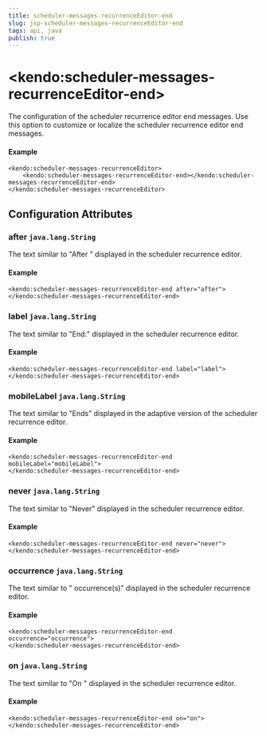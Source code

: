 ```yaml
---
title: scheduler-messages-recurrenceEditor-end
slug: jsp-scheduler-messages-recurrenceEditor-end
tags: api, java
publish: true
---
```


# \<kendo:scheduler-messages-recurrenceEditor-end\>

The configuration of the scheduler recurrence editor end messages. Use this option to customize or localize the scheduler recurrence editor end messages.

#### Example
    <kendo:scheduler-messages-recurrenceEditor>
        <kendo:scheduler-messages-recurrenceEditor-end></kendo:scheduler-messages-recurrenceEditor-end>
    </kendo:scheduler-messages-recurrenceEditor>

## Configuration Attributes

### after `java.lang.String`

The text similar to "After " displayed in the scheduler recurrence editor.

#### Example
    <kendo:scheduler-messages-recurrenceEditor-end after="after">
    </kendo:scheduler-messages-recurrenceEditor-end>

### label `java.lang.String`

The text similar to "End:" displayed in the scheduler recurrence editor.

#### Example
    <kendo:scheduler-messages-recurrenceEditor-end label="label">
    </kendo:scheduler-messages-recurrenceEditor-end>

### mobileLabel `java.lang.String`

The text similar to "Ends" displayed in the adaptive version of the scheduler recurrence editor.

#### Example
    <kendo:scheduler-messages-recurrenceEditor-end mobileLabel="mobileLabel">
    </kendo:scheduler-messages-recurrenceEditor-end>

### never `java.lang.String`

The text similar to "Never" displayed in the scheduler recurrence editor.

#### Example
    <kendo:scheduler-messages-recurrenceEditor-end never="never">
    </kendo:scheduler-messages-recurrenceEditor-end>

### occurrence `java.lang.String`

The text similar to " occurrence(s)" displayed in the scheduler recurrence editor.

#### Example
    <kendo:scheduler-messages-recurrenceEditor-end occurrence="occurrence">
    </kendo:scheduler-messages-recurrenceEditor-end>

### on `java.lang.String`

The text similar to "On " displayed in the scheduler recurrence editor.

#### Example
    <kendo:scheduler-messages-recurrenceEditor-end on="on">
    </kendo:scheduler-messages-recurrenceEditor-end>

